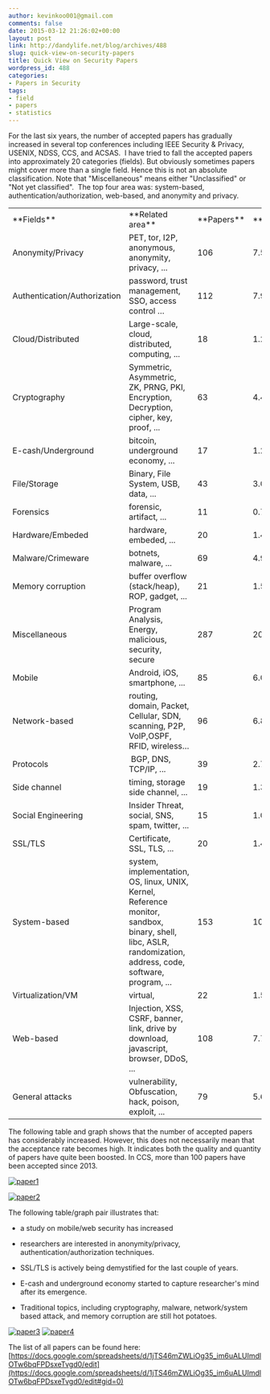 ```yaml
---
author: kevinkoo001@gmail.com
comments: false
date: 2015-03-12 21:26:02+00:00
layout: post
link: http://dandylife.net/blog/archives/488
slug: quick-view-on-security-papers
title: Quick View on Security Papers
wordpress_id: 488
categories:
- Papers in Security
tags:
- field
- papers
- statistics
---
```


For the last six years, the number of accepted papers has gradually increased in several top conferences including IEEE Security & Privacy, USENIX, NDSS, CCS, and ACSAS.  I have tried to fall the accepted papers into approximately 20 categories (fields). But obviously sometimes papers might cover more than a single field. Hence this is not an absolute classification. Note that "Miscellaneous" means either "Unclassified" or "Not yet classified".  The top four area was: system-based, authentication/authorization, web-based, and anonymity and privacy.
<table width="860" >
<tbody >
<tr >

<td width="207" >**Fields**
</td>

<td width="525" >**Related area**
</td>

<td width="64" >**Papers**
</td>

<td width="64" >**Ratio**
</td>
</tr>
<tr >

<td >Anonymity/Privacy
</td>

<td width="525" >PET, tor, I2P, anonymous, anonymity, privacy, ...
</td>

<td >106
</td>

<td >7.56%
</td>
</tr>
<tr >

<td >Authentication/Authorization
</td>

<td width="525" >password, trust management, SSO, access control …
</td>

<td >112
</td>

<td >7.98%
</td>
</tr>
<tr >

<td >Cloud/Distributed
</td>

<td width="525" >Large-scale, cloud, distributed, computing, ...
</td>

<td >18
</td>

<td >1.28%
</td>
</tr>
<tr >

<td >Cryptography
</td>

<td width="525" >Symmetric, Asymmetric, ZK, PRNG, PKI, Encryption, Decryption, cipher, key, proof, ...
</td>

<td >63
</td>

<td >4.49%
</td>
</tr>
<tr >

<td >E-cash/Underground
</td>

<td width="525" >bitcoin, underground economy, ...
</td>

<td >17
</td>

<td >1.21%
</td>
</tr>
<tr >

<td >File/Storage
</td>

<td width="525" >Binary, File System, USB, data, ...
</td>

<td >43
</td>

<td >3.06%
</td>
</tr>
<tr >

<td >Forensics
</td>

<td width="525" >forensic, artifact, ...
</td>

<td >11
</td>

<td >0.78%
</td>
</tr>
<tr >

<td >Hardware/Embeded
</td>

<td width="525" >hardware, embeded, ...
</td>

<td >20
</td>

<td >1.43%
</td>
</tr>
<tr >

<td >Malware/Crimeware
</td>

<td width="525" >botnets, malware, ...
</td>

<td >69
</td>

<td >4.92%
</td>
</tr>
<tr >

<td >Memory corruption
</td>

<td width="525" >buffer overflow (stack/heap), ROP, gadget, ...
</td>

<td >21
</td>

<td >1.50%
</td>
</tr>
<tr >

<td >Miscellaneous
</td>

<td width="525" >Program Analysis, Energy, malicious, security, secure
</td>

<td >287
</td>

<td >20.46%
</td>
</tr>
<tr >

<td >Mobile
</td>

<td width="525" >Android, iOS, smartphone, ...
</td>

<td >85
</td>

<td >6.06%
</td>
</tr>
<tr >

<td >Network-based
</td>

<td width="525" >routing, domain, Packet, Cellular, SDN, scanning, P2P, VoIP,OSPF,  RFID, wireless…
</td>

<td >96
</td>

<td >6.84%
</td>
</tr>
<tr >

<td >Protocols
</td>

<td width="525" > BGP, DNS, TCP/IP, ...
</td>

<td >39
</td>

<td >2.78%
</td>
</tr>
<tr >

<td >Side channel
</td>

<td width="525" >timing, storage side channel, ...
</td>

<td >19
</td>

<td >1.35%
</td>
</tr>
<tr >

<td >Social Engineering
</td>

<td width="525" >Insider Threat, social, SNS, spam, twitter, ...
</td>

<td >15
</td>

<td >1.07%
</td>
</tr>
<tr >

<td >SSL/TLS
</td>

<td width="525" >Certificate, SSL, TLS, ...
</td>

<td >20
</td>

<td >1.43%
</td>
</tr>
<tr >

<td >System-based
</td>

<td width="525" >system, implementation, OS, linux, UNIX, Kernel, Reference monitor, sandbox, binary, shell, libc, ASLR, randomization, address, code, software, program, ...
</td>

<td >153
</td>

<td >10.91%
</td>
</tr>
<tr >

<td >Virtualization/VM
</td>

<td width="525" >virtual,
</td>

<td >22
</td>

<td >1.57%
</td>
</tr>
<tr >

<td >Web-based
</td>

<td width="525" >Injection, XSS, CSRF, banner, link, drive by download, javascript, browser, DDoS, ...
</td>

<td >108
</td>

<td >7.70%
</td>
</tr>
<tr >

<td >General attacks
</td>

<td width="525" >vulnerability, Obfuscation, hack, poison, exploit, ...
</td>

<td >79
</td>

<td >5.63%
</td>
</tr>
</tbody>
</table>
The following table and graph shows that the number of accepted papers has considerably increased. However, this does not necessarily mean that the acceptance rate becomes high. It indicates both the quality and quantity of papers have quite been boosted. In CCS, more than 100 papers have been accepted since 2013.

[![paper1](http://dandylife.net/blog/wp-content/uploads/2015/03/paper1.png)](http://dandylife.net/blog/wp-content/uploads/2015/03/paper1.png)

[![paper2](http://dandylife.net/blog/wp-content/uploads/2015/03/paper2.png)](http://dandylife.net/blog/wp-content/uploads/2015/03/paper2.png)

The following table/graph pair illustrates that:



	
  * a study on mobile/web security has increased

	
  * researchers are interested in anonymity/privacy, authentication/authorization techniques.

	
  * SSL/TLS is actively being demystified for the last couple of years.

	
  * E-cash and underground economy started to capture researcher's mind after its emergence.

	
  * Traditional topics, including cryptography, malware, network/system based attack, and memory corruption are still hot potatoes.


[![paper3](http://dandylife.net/blog/wp-content/uploads/2015/03/paper3.png)](http://dandylife.net/blog/wp-content/uploads/2015/03/paper3.png) [![paper4](http://dandylife.net/blog/wp-content/uploads/2015/03/paper4.png)](http://dandylife.net/blog/wp-content/uploads/2015/03/paper4.png)

The list of all papers can be found here:
[https://docs.google.com/spreadsheets/d/1jTS46mZWLiOg35_im6uALUImdlOTw6bqFPDsxeTvgd0/edit](https://docs.google.com/spreadsheets/d/1jTS46mZWLiOg35_im6uALUImdlOTw6bqFPDsxeTvgd0/edit#gid=0)
